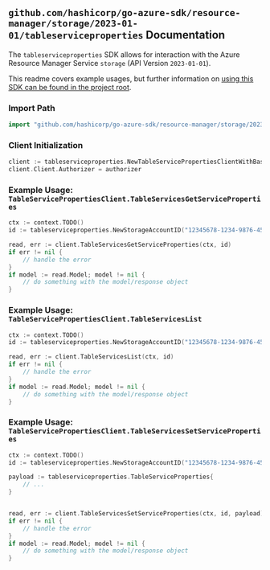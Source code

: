
## `github.com/hashicorp/go-azure-sdk/resource-manager/storage/2023-01-01/tableserviceproperties` Documentation

The `tableserviceproperties` SDK allows for interaction with the Azure Resource Manager Service `storage` (API Version `2023-01-01`).

This readme covers example usages, but further information on [using this SDK can be found in the project root](https://github.com/hashicorp/go-azure-sdk/tree/main/docs).

### Import Path

```go
import "github.com/hashicorp/go-azure-sdk/resource-manager/storage/2023-01-01/tableserviceproperties"
```


### Client Initialization

```go
client := tableserviceproperties.NewTableServicePropertiesClientWithBaseURI("https://management.azure.com")
client.Client.Authorizer = authorizer
```


### Example Usage: `TableServicePropertiesClient.TableServicesGetServiceProperties`

```go
ctx := context.TODO()
id := tableserviceproperties.NewStorageAccountID("12345678-1234-9876-4563-123456789012", "example-resource-group", "storageAccountValue")

read, err := client.TableServicesGetServiceProperties(ctx, id)
if err != nil {
	// handle the error
}
if model := read.Model; model != nil {
	// do something with the model/response object
}
```


### Example Usage: `TableServicePropertiesClient.TableServicesList`

```go
ctx := context.TODO()
id := tableserviceproperties.NewStorageAccountID("12345678-1234-9876-4563-123456789012", "example-resource-group", "storageAccountValue")

read, err := client.TableServicesList(ctx, id)
if err != nil {
	// handle the error
}
if model := read.Model; model != nil {
	// do something with the model/response object
}
```


### Example Usage: `TableServicePropertiesClient.TableServicesSetServiceProperties`

```go
ctx := context.TODO()
id := tableserviceproperties.NewStorageAccountID("12345678-1234-9876-4563-123456789012", "example-resource-group", "storageAccountValue")

payload := tableserviceproperties.TableServiceProperties{
	// ...
}


read, err := client.TableServicesSetServiceProperties(ctx, id, payload)
if err != nil {
	// handle the error
}
if model := read.Model; model != nil {
	// do something with the model/response object
}
```
